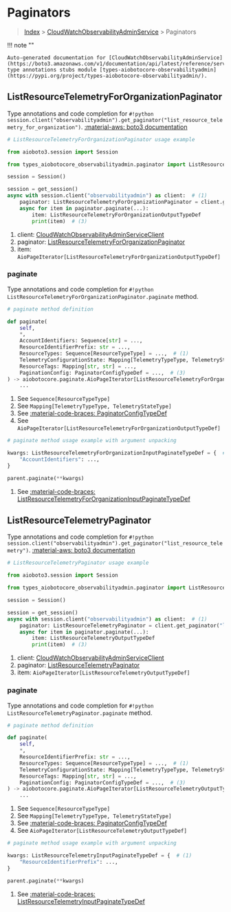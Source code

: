 # Paginators

> [Index](../README.md) > [CloudWatchObservabilityAdminService](./README.md) > Paginators

!!! note ""

    Auto-generated documentation for [CloudWatchObservabilityAdminService](https://boto3.amazonaws.com/v1/documentation/api/latest/reference/services/observabilityadmin.html#cloudwatchobservabilityadminservice)
    type annotations stubs module [types-aiobotocore-observabilityadmin](https://pypi.org/project/types-aiobotocore-observabilityadmin/).

## ListResourceTelemetryForOrganizationPaginator

Type annotations and code completion for `#!python session.client("observabilityadmin").get_paginator("list_resource_telemetry_for_organization")`.
[:material-aws: boto3 documentation](https://boto3.amazonaws.com/v1/documentation/api/latest/reference/services/observabilityadmin/paginator/ListResourceTelemetryForOrganization.html#CloudWatchObservabilityAdminService.Paginator.ListResourceTelemetryForOrganization)

```python
# ListResourceTelemetryForOrganizationPaginator usage example

from aioboto3.session import Session

from types_aiobotocore_observabilityadmin.paginator import ListResourceTelemetryForOrganizationPaginator

session = Session()

session = get_session()
async with session.client("observabilityadmin") as client:  # (1)
    paginator: ListResourceTelemetryForOrganizationPaginator = client.get_paginator("list_resource_telemetry_for_organization")  # (2)
    async for item in paginator.paginate(...):
        item: ListResourceTelemetryForOrganizationOutputTypeDef
        print(item)  # (3)
```

1. client: [CloudWatchObservabilityAdminServiceClient](./client.md)
2. paginator: [ListResourceTelemetryForOrganizationPaginator](./paginators.md#listresourcetelemetryfororganizationpaginator)
3. item: `AioPageIterator[ListResourceTelemetryForOrganizationOutputTypeDef]`


### paginate

Type annotations and code completion for `#!python ListResourceTelemetryForOrganizationPaginator.paginate` method.

```python
# paginate method definition

def paginate(
    self,
    *,
    AccountIdentifiers: Sequence[str] = ...,
    ResourceIdentifierPrefix: str = ...,
    ResourceTypes: Sequence[ResourceTypeType] = ...,  # (1)
    TelemetryConfigurationState: Mapping[TelemetryTypeType, TelemetryStateType] = ...,  # (2)
    ResourceTags: Mapping[str, str] = ...,
    PaginationConfig: PaginatorConfigTypeDef = ...,  # (3)
) -> aiobotocore.paginate.AioPageIterator[ListResourceTelemetryForOrganizationOutputTypeDef]:  # (4)
    ...
```

1. See `Sequence[ResourceTypeType]`
2. See `Mapping[TelemetryTypeType, TelemetryStateType]`
3. See [:material-code-braces: PaginatorConfigTypeDef](./type_defs.md#paginatorconfigtypedef)
4. See `AioPageIterator[ListResourceTelemetryForOrganizationOutputTypeDef]`


```python
# paginate method usage example with argument unpacking

kwargs: ListResourceTelemetryForOrganizationInputPaginateTypeDef = {  # (1)
    "AccountIdentifiers": ...,
}

parent.paginate(**kwargs)
```

1. See [:material-code-braces: ListResourceTelemetryForOrganizationInputPaginateTypeDef](./type_defs.md#listresourcetelemetryfororganizationinputpaginatetypedef)
## ListResourceTelemetryPaginator

Type annotations and code completion for `#!python session.client("observabilityadmin").get_paginator("list_resource_telemetry")`.
[:material-aws: boto3 documentation](https://boto3.amazonaws.com/v1/documentation/api/latest/reference/services/observabilityadmin/paginator/ListResourceTelemetry.html#CloudWatchObservabilityAdminService.Paginator.ListResourceTelemetry)

```python
# ListResourceTelemetryPaginator usage example

from aioboto3.session import Session

from types_aiobotocore_observabilityadmin.paginator import ListResourceTelemetryPaginator

session = Session()

session = get_session()
async with session.client("observabilityadmin") as client:  # (1)
    paginator: ListResourceTelemetryPaginator = client.get_paginator("list_resource_telemetry")  # (2)
    async for item in paginator.paginate(...):
        item: ListResourceTelemetryOutputTypeDef
        print(item)  # (3)
```

1. client: [CloudWatchObservabilityAdminServiceClient](./client.md)
2. paginator: [ListResourceTelemetryPaginator](./paginators.md#listresourcetelemetrypaginator)
3. item: `AioPageIterator[ListResourceTelemetryOutputTypeDef]`


### paginate

Type annotations and code completion for `#!python ListResourceTelemetryPaginator.paginate` method.

```python
# paginate method definition

def paginate(
    self,
    *,
    ResourceIdentifierPrefix: str = ...,
    ResourceTypes: Sequence[ResourceTypeType] = ...,  # (1)
    TelemetryConfigurationState: Mapping[TelemetryTypeType, TelemetryStateType] = ...,  # (2)
    ResourceTags: Mapping[str, str] = ...,
    PaginationConfig: PaginatorConfigTypeDef = ...,  # (3)
) -> aiobotocore.paginate.AioPageIterator[ListResourceTelemetryOutputTypeDef]:  # (4)
    ...
```

1. See `Sequence[ResourceTypeType]`
2. See `Mapping[TelemetryTypeType, TelemetryStateType]`
3. See [:material-code-braces: PaginatorConfigTypeDef](./type_defs.md#paginatorconfigtypedef)
4. See `AioPageIterator[ListResourceTelemetryOutputTypeDef]`


```python
# paginate method usage example with argument unpacking

kwargs: ListResourceTelemetryInputPaginateTypeDef = {  # (1)
    "ResourceIdentifierPrefix": ...,
}

parent.paginate(**kwargs)
```

1. See [:material-code-braces: ListResourceTelemetryInputPaginateTypeDef](./type_defs.md#listresourcetelemetryinputpaginatetypedef)
